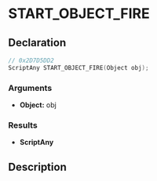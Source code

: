 # START_OBJECT_FIRE

## Declaration
```cpp
// 0x2D7D5DD2
ScriptAny START_OBJECT_FIRE(Object obj);
```

### Arguments
- **Object:** obj

### Results
- **ScriptAny**

## Description
